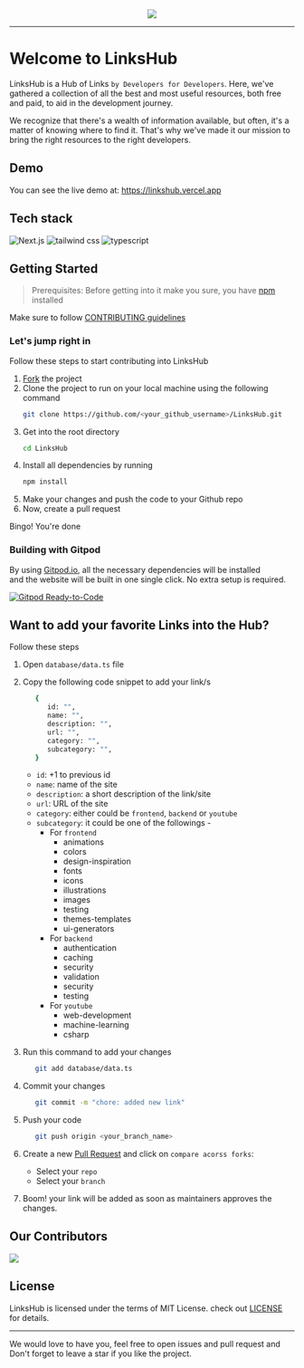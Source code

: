 <div align="center">
<img src="https://user-images.githubusercontent.com/78981177/215495029-ff9d4d24-a626-494a-859d-293cb9925f63.png"/>
</div><hr>

# Welcome to LinksHub

LinksHub is a Hub of Links `by Developers for Developers`. Here, we've gathered a collection of all the best and most useful resources, both free and paid, to aid in the development journey.

We recognize that there's a wealth of information available, but often, it's a matter of knowing where to find it. That's why we've made it our mission to bring the right resources to the right developers.

## Demo

You can see the live demo at: https://linkshub.vercel.app

## Tech stack

![Next.js](https://img.shields.io/badge/Next.js-7c3aed?style=for-the-badge&logo=next.js&logoColor=white)
![tailwind css](https://img.shields.io/badge/tailwind_css-7c3aed?style=for-the-badge&logo=tailwindcss&logoColor=white)
![typescript](https://img.shields.io/badge/typescript-7c3aed?style=for-the-badge&logo=typescript&logoColor=white)

## Getting Started

> Prerequisites: Before getting into it make you sure, you have [npm](https://nodejs.org/download) installed

Make sure to follow [CONTRIBUTING guidelines](https://github.com/rupali-codes/LinksHub/blob/main/CONTRIBUTING.md)

### Let's jump right in

Follow these steps to start contributing into LinksHub

1. [Fork](https://github.com/rupali-codes/LinksHub/fork) the project
2. Clone the project to run on your local machine using the following command
   ```sh
   git clone https://github.com/<your_github_username>/LinksHub.git
   ```
3. Get into the root directory
   ```sh
   cd LinksHub
   ```
4. Install all dependencies by running
   ```sh
   npm install
   ```
5. Make your changes and push the code to your Github repo
6. Now, create a pull request

Bingo! You're done

### Building with Gitpod

By using [Gitpod.io](https://www.gitpod.io), all the necessary dependencies will be installed\
and the website will be built in one single click. No extra setup is required.

[![Gitpod Ready-to-Code](https://gitpod.io/button/open-in-gitpod.svg)](https://gitpod.io/#https://github.com/rupali-codes/LinksHub)

## Want to add your favorite Links into the Hub?

Follow these steps

1. Open `database/data.ts` file
   
2. Copy the following code snippet to add your link/s
   
   ```sh
      {
         id: "",
         name: "",
         description: "",
         url: "",
         category: "",
         subcategory: "",
      }
   ```
   * `id`: +1 to previous id
   * `name`: name of the site 
   * `description`: a short description of the link/site
   * `url`: URL of the site
   * `category`: either could be `frontend`, `backend` or `youtube` 
   * `subcategory`: it could be one of the followings - 
     * For `frontend`
        * animations
        * colors
        * design-inspiration
        * fonts
        * icons
        * illustrations
        * images
        * testing
        * themes-templates
        * ui-generators
      * For `backend`
        * authentication
        * caching
        * security
        * validation
        * security
        * testing
      * For `youtube`
        * web-development
        * machine-learning
        * csharp


3. Run this command to add your changes
   ```sh
      git add database/data.ts
   ```

4. Commit your changes
   ```sh 
      git commit -m "chore: added new link"
   ```

5. Push your code
   ```sh
      git push origin <your_branch_name>
   ```

6. Create a new [Pull Request]([here](https://github.com/rupali-codes/LinksHub/compare) ) and click on `compare acorss forks`:
      * Select your `repo`
      * Select your `branch`
  
7. Boom! your link will be added as soon as maintainers approves the changes.

## Our Contributors

<a href="https://github.com/rupali-codes/LinksHub/graphs/contributors">
  <img src="https://contrib.rocks/image?repo=rupali-codes/LinksHub" />
</a>

## License

LinksHub is licensed under the terms of MIT License. check out [LICENSE](https://github.com/rupali-codes/LinksHub/blob/main/LICENSE) for details.

---

We would love to have you, feel free to open issues and pull request and Don't forget to leave a star if you like the project.

